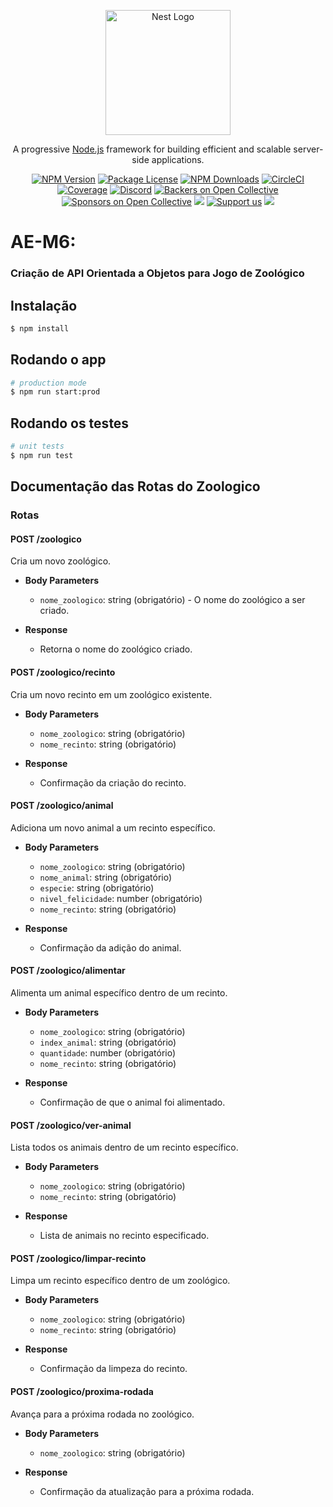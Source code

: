 <p align="center">
  <a href="http://nestjs.com/" target="blank"><img src="https://nestjs.com/img/logo-small.svg" width="200" alt="Nest Logo" /></a>
</p>

[circleci-image]: https://img.shields.io/circleci/build/github/nestjs/nest/master?token=abc123def456
[circleci-url]: https://circleci.com/gh/nestjs/nest

  <p align="center">A progressive <a href="http://nodejs.org" target="_blank">Node.js</a> framework for building efficient and scalable server-side applications.</p>
    <p align="center">
<a href="https://www.npmjs.com/~nestjscore" target="_blank"><img src="https://img.shields.io/npm/v/@nestjs/core.svg" alt="NPM Version" /></a>
<a href="https://www.npmjs.com/~nestjscore" target="_blank"><img src="https://img.shields.io/npm/l/@nestjs/core.svg" alt="Package License" /></a>
<a href="https://www.npmjs.com/~nestjscore" target="_blank"><img src="https://img.shields.io/npm/dm/@nestjs/common.svg" alt="NPM Downloads" /></a>
<a href="https://circleci.com/gh/nestjs/nest" target="_blank"><img src="https://img.shields.io/circleci/build/github/nestjs/nest/master" alt="CircleCI" /></a>
<a href="https://coveralls.io/github/nestjs/nest?branch=master" target="_blank"><img src="https://coveralls.io/repos/github/nestjs/nest/badge.svg?branch=master#9" alt="Coverage" /></a>
<a href="https://discord.gg/G7Qnnhy" target="_blank"><img src="https://img.shields.io/badge/discord-online-brightgreen.svg" alt="Discord"/></a>
<a href="https://opencollective.com/nest#backer" target="_blank"><img src="https://opencollective.com/nest/backers/badge.svg" alt="Backers on Open Collective" /></a>
<a href="https://opencollective.com/nest#sponsor" target="_blank"><img src="https://opencollective.com/nest/sponsors/badge.svg" alt="Sponsors on Open Collective" /></a>
  <a href="https://paypal.me/kamilmysliwiec" target="_blank"><img src="https://img.shields.io/badge/Donate-PayPal-ff3f59.svg"/></a>
    <a href="https://opencollective.com/nest#sponsor"  target="_blank"><img src="https://img.shields.io/badge/Support%20us-Open%20Collective-41B883.svg" alt="Support us"></a>
  <a href="https://twitter.com/nestframework" target="_blank"><img src="https://img.shields.io/twitter/follow/nestframework.svg?style=social&label=Follow"></a>
</p>
  <!--[![Backers on Open Collective](https://opencollective.com/nest/backers/badge.svg)](https://opencollective.com/nest#backer)
  [![Sponsors on Open Collective](https://opencollective.com/nest/sponsors/badge.svg)](https://opencollective.com/nest#sponsor)-->

# AE-M6:
### **Criação de API Orientada a Objetos para Jogo de Zoológico**

## Instalação

```bash
$ npm install
```

## Rodando o app

```bash
# production mode
$ npm run start:prod
```

## Rodando os testes

```bash
# unit tests
$ npm run test
```

## Documentação das Rotas do Zoologico

### Rotas

#### POST /zoologico
Cria um novo zoológico.

- **Body Parameters**
  - `nome_zoologico`: string (obrigatório) - O nome do zoológico a ser criado.

- **Response**
  - Retorna o nome do zoológico criado.

#### POST /zoologico/recinto
Cria um novo recinto em um zoológico existente.

- **Body Parameters**
  - `nome_zoologico`: string (obrigatório)
  - `nome_recinto`: string (obrigatório)

- **Response**
  - Confirmação da criação do recinto.

#### POST /zoologico/animal
Adiciona um novo animal a um recinto específico.

- **Body Parameters**
  - `nome_zoologico`: string (obrigatório)
  - `nome_animal`: string (obrigatório)
  - `especie`: string (obrigatório)
  - `nivel_felicidade`: number (obrigatório)
  - `nome_recinto`: string (obrigatório)

- **Response**
  - Confirmação da adição do animal.

#### POST /zoologico/alimentar
Alimenta um animal específico dentro de um recinto.

- **Body Parameters**
  - `nome_zoologico`: string (obrigatório)
  - `index_animal`: string (obrigatório)
  - `quantidade`: number (obrigatório)
  - `nome_recinto`: string (obrigatório)

- **Response**
  - Confirmação de que o animal foi alimentado.

#### POST /zoologico/ver-animal
Lista todos os animais dentro de um recinto específico.

- **Body Parameters**
  - `nome_zoologico`: string (obrigatório)
  - `nome_recinto`: string (obrigatório)

- **Response**
  - Lista de animais no recinto especificado.

#### POST /zoologico/limpar-recinto
Limpa um recinto específico dentro de um zoológico.

- **Body Parameters**
  - `nome_zoologico`: string (obrigatório)
  - `nome_recinto`: string (obrigatório)

- **Response**
  - Confirmação da limpeza do recinto.

#### POST /zoologico/proxima-rodada
Avança para a próxima rodada no zoológico.

- **Body Parameters**
  - `nome_zoologico`: string (obrigatório)

- **Response**
  - Confirmação da atualização para a próxima rodada.
